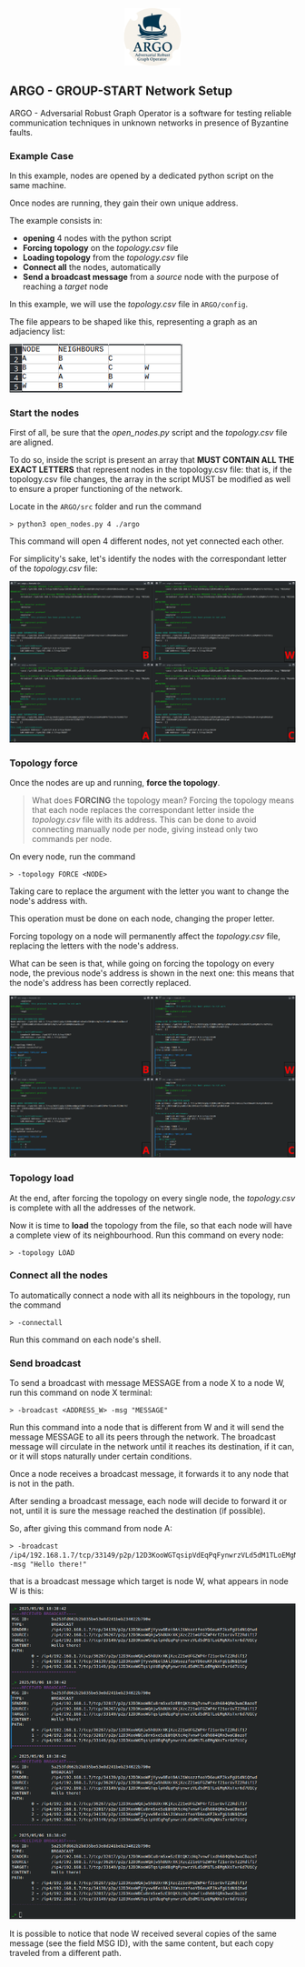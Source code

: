 <p align="center">
  <img src="https://github.com/PanK0/ARGO/blob/main/pictures/ARGO.png?raw=true" alt="ARGO_logo"
    width="20%">
</p>

## ARGO - GROUP-START Network Setup

ARGO - Adversarial Robust Graph Operator is a software for testing reliable communication techniques in unknown networks in presence of Byzantine faults.  

### Example Case

In this example, nodes are opened by a dedicated python script on the same machine.

Once nodes are running, they gain their own unique address.

The example consists in:

- **opening** 4 nodes with the python script
- **Forcing topology** on the *topology.csv* file
- **Loading topology** from the *topology.csv* file
- **Connect all** the nodes, automatically
- **Send a broadcast message** from a *source* node with the purpose of reaching a *target* node

In this example, we will use the *topology.csv* file in `ARGO/config`.

The file appears to be shaped like this, representing a graph as an adjaciency list:

![topology.csv](https://github.com/PanK0/ARGO/blob/main/pictures/topology.png?raw=true)



### Start the nodes

First of all, be sure that the *open_nodes.py* script and the *topology.csv* file are aligned.

To do so, inside the script is present an array that **MUST CONTAIN ALL THE EXACT LETTERS** that represent nodes in the topology.csv file: that is, if the topology.csv file changes, the array in the script MUST be modified as well to ensure a proper functioning of the network.

Locate in the `ARGO/src` folder and run the command

```
> python3 open_nodes.py 4 ./argo
```

This command will open 4 different nodes, not yet connected each other.

For simplicity's sake, let's identify the nodes with the correspondant letter of the *topology.csv* file:

![groupstart.csv](https://github.com/PanK0/ARGO/blob/main/pictures/ex_groupstart.png?raw=true)

### Topology force

Once the nodes are up and running, **force the topology**.

> What does **FORCING** the topology mean?
> Forcing the topology means that each node replaces the correspondant letter inside the *topology.csv* file
> with its address.
> This can be done to avoid connecting manually node per node, giving instead only two commands per node.

On every node, run the command

```
> -topology FORCE <NODE>
```

Taking care to replace the <NODE> argument with the letter you want to change the node's address with.

This operation must be done on each node, changing the proper letter.

Forcing topology on a node will permanently affect the *topology.csv* file, replacing the letters with the node's address. 

What can be seen is that, while going on forcing the topology on every node, the previous node's address is shown in the next one: this means that the node's address has been correctly replaced.

![groupstart.csv](https://github.com/PanK0/ARGO/blob/main/pictures/ex_groupstart_topacquire.png?raw=true)

### Topology load

At the end, after forcing the topology on every single node, the *topology.csv* is complete with all the addresses of the network.

Now it is time to **load** the topology from the file, so that each node will have a complete view of its neighbourhood. Run this command on every node:

```
> -topology LOAD
```

### Connect all the nodes

To automatically connect a node with all its neighbours in the topology, run the command 

```
> -connectall
```

Run this command on each node's shell.

### Send broadcast

To send a broadcast with message MESSAGE from a node X to a node W, run this command on node X terminal:

```
> -broadcast <ADDRESS_W> -msg "MESSAGE"
```

Run this command into a node that is different from W and it will send the message MESSAGE to all its peers through the network. The broadcast message will circulate in the network until it reaches its destination, if it can, or it will stops naturally under certain conditions.

Once a node receives a broadcast message, it forwards it to any node that is not in the path.

After sending a broadcast message, each node will decide to forward it or not, until it is sure the message reached the destination (if possible).

So, after giving this command from node A:

```
> -broadcast /ip4/192.168.1.7/tcp/33149/p2p/12D3KooWGTqsipVdEqPqFynwrzVLd5dM1TLoEMgNXsTxr6d7U1Cy -msg "Hello there!"
```

that is a broadcast message which target is node W, what appears in node W is this:

![groupstart broadcast.csv](https://github.com/PanK0/ARGO/blob/main/pictures/ex_groupstart_broadcast.png?raw=true)

It is possible to notice that node W received several copies of the same message (see the field MSG ID), with the same content, but each copy traveled from a different path.